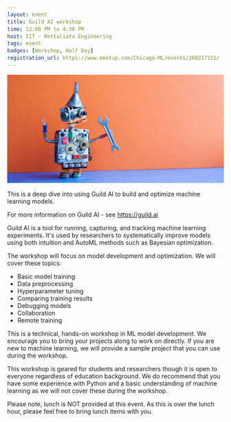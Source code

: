 ```yaml
---
layout: event
title: Guild AI workshop
time: 12:00 PM to 4:30 PM
host: IIT - Rettaliata Engineering
tags: event
badges: [Workshop, Half Day]
registration_url: https://www.meetup.com/Chicago-ML/events/260217151/
---
```


![](/assets/images/robot.jpg)

This is a deep dive into using Guild AI to build and optimize machine
learning models.

For more information on Guild AI - see https://guild.ai

Guild AI is a tool for running, capturing, and tracking machine
learning experiments. It's used by researchers to systematically
improve models using both intuition and AutoML methods such as
Bayesian optimization.

The workshop will focus on model development and optimization. We will
cover these topics:

- Basic model training
- Data preprocessing
- Hyperparameter tuning
- Comparing training results
- Debugging models
- Collaboration
- Remote training

<!--more-->

This is a technical, hands-on workshop in ML model development. We
encourage you to bring your projects along to work on directly. If you
are new to machine learning, we will provide a sample project that you
can use during the workshop.

This workshop is geared for students and researchers though it is open
to everyone regardless of education background. We do recommend that
you have some experience with Python and a basic understanding of
machine learning as we will not cover these during the workshop.

Please note, lunch is NOT provided at this event. As this is over the
lunch hour, please feel free to bring lunch items with you.
